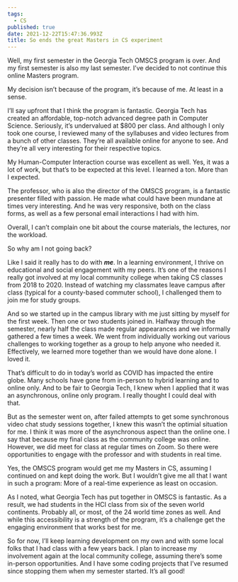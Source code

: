 ```yaml
---
tags:
  - CS
published: true
date: 2021-12-22T15:47:36.993Z
title: So ends the great Masters in CS experiment
---
```

Well, my first semester in the Georgia Tech OMSCS program is over. And my first semester is also my last semester. I’ve decided to not continue this online Masters program.

My decision isn’t because of the program, it’s because of me. At least in a sense.

I’ll say upfront that I think the program is fantastic. Georgia Tech has created an affordable, top-notch advanced degree path in Computer Science. Seriously, it’s undervalued at $800 per class. And although I only took one course, I reviewed many of the syllabuses and video lectures from a bunch of other classes. They’re all available online for anyone to see. And they’re all very interesting for their respective topics.

My Human-Computer Interaction course was excellent as well. Yes, it was a lot of work, but that’s to be expected at this level. I learned a ton. More than I expected.

The professor, who is also the director of the OMSCS program, is a fantastic presenter filled with passion. He made what could have been mundane at times very interesting. And he was very responsive, both on the class forms, as well as a few personal email interactions I had with him.

Overall, I can’t complain one bit about the course materials, the lectures, nor the workload.

So why am I not going back?

Like I said it really has to do with ***me***. In a learning environment, I thrive on educational and social engagement with my peers. It’s one of the reasons I really got involved at my local community college when taking CS classes from 2018 to 2020. Instead of watching my classmates leave campus after class (typical for a county-based commuter school), I challenged them to join me for study groups. 

And so we started up in the campus library with me just sitting by myself for the first week. Then one or two students joined in. Halfway through the semester, nearly half the class made regular appearances and we informally gathered a few times a week. We went from individually working out various challenges to working together as a group to help anyone who needed it. Effectively, we learned more together than we would have done alone. I loved it.

That’s difficult to do in today’s world as COVID has impacted the entire globe. Many schools have gone from in-person to hybrid learning and to online only. And to be fair to Georgia Tech, I knew when I applied that it was an asynchronous, online only program. I really thought I could deal with that.

But as the semester went on, after failed attempts to get some synchronous video chat study sessions together, I knew this wasn’t the optimial situation for me. I think it was more of the asynchronous aspect than the online one. I say that because my final class as the community college was online. However, we did meet for class at regular times on Zoom. So there were opportunities to engage with the professor and with students in real time.

Yes, the OMSCS program would get me my Masters in CS, assuming I continued on and kept doing the work. But I wouldn’t give me all that I want in such a program: More of a real-time experience as least on occasion.

As I noted, what Georgia Tech has put together in OMSCS is fantastic. As a result, we had students in the HCI class from six of the seven world continents. Probably all, or most, of the 24 world time zones as well. And while this accessibility is a strength of the program, it’s a challenge get the engaging environment that works best for me.

So for now, I’ll keep learning development on my own and with some local folks that I had class with a few years back. I plan to increase my involvement again at the local community college, assuming there’s some in-person opportunities. And I have some coding projects that I’ve resumed since stopping them when my semester started. It’s all good!